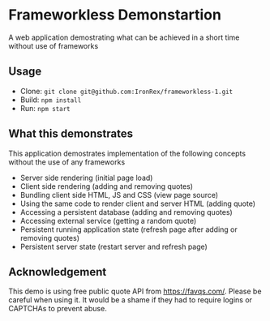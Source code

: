 # Frameworkless Demonstartion

A web application demostrating what can be achieved in a short time without use of frameworks

## Usage

* Clone: `git clone git@github.com:IronRex/frameworkless-1.git`
* Build: `npm install`
* Run: `npm start`

## What this demonstrates

This application demostrates implementation of the following concepts without the use of any frameworks

* Server side rendering (initial page load)
* Client side rendering (adding and removing quotes)
* Bundling client side HTML, JS and CSS (view page source)
* Using the same code to render client and server HTML (adding quote)
* Accessing a persistent database (adding and removing quotes)
* Accessing external service (getting a random quote)
* Persistent running application state (refresh page after adding or removing quotes)
* Persistent server state (restart server and refresh page)

## Acknowledgement

This demo is using free public quote API from <https://favqs.com/>. Please be careful when using it. It would be a shame if they had to require logins or CAPTCHAs to prevent abuse.

